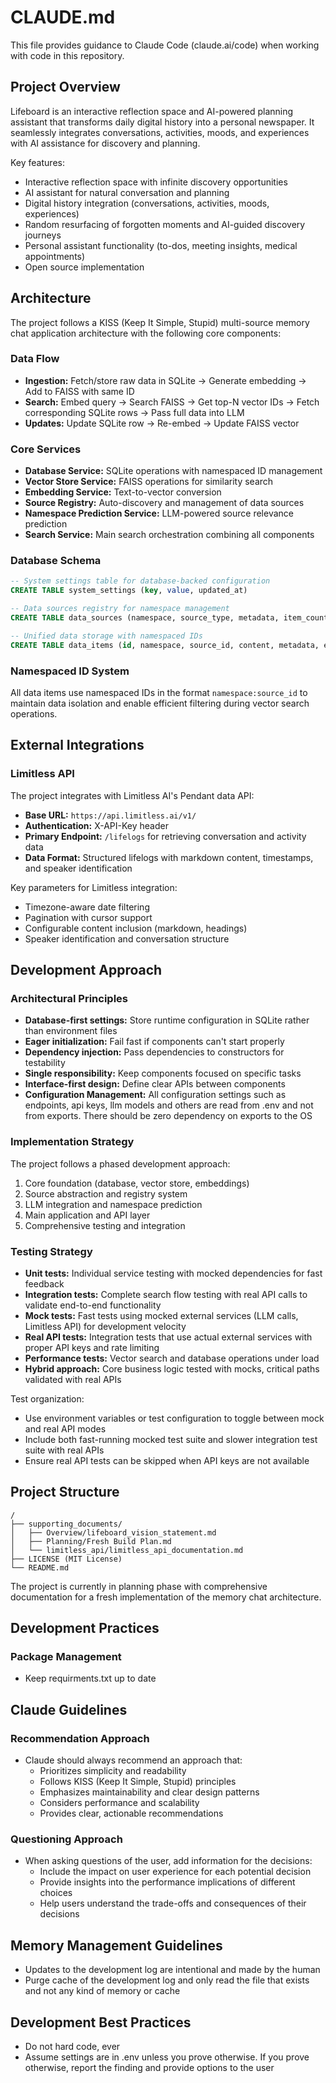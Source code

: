 # CLAUDE.md

This file provides guidance to Claude Code (claude.ai/code) when working with code in this repository.

## Project Overview

Lifeboard is an interactive reflection space and AI-powered planning assistant that transforms daily digital history into a personal newspaper. It seamlessly integrates conversations, activities, moods, and experiences with AI assistance for discovery and planning.

Key features:
- Interactive reflection space with infinite discovery opportunities
- AI assistant for natural conversation and planning
- Digital history integration (conversations, activities, moods, experiences)
- Random resurfacing of forgotten moments and AI-guided discovery journeys
- Personal assistant functionality (to-dos, meeting insights, medical appointments)
- Open source implementation

## Architecture

The project follows a KISS (Keep It Simple, Stupid) multi-source memory chat application architecture with the following core components:

### Data Flow
- **Ingestion:** Fetch/store raw data in SQLite → Generate embedding → Add to FAISS with same ID
- **Search:** Embed query → Search FAISS → Get top-N vector IDs → Fetch corresponding SQLite rows → Pass full data into LLM
- **Updates:** Update SQLite row → Re-embed → Update FAISS vector

### Core Services
- **Database Service:** SQLite operations with namespaced ID management
- **Vector Store Service:** FAISS operations for similarity search
- **Embedding Service:** Text-to-vector conversion
- **Source Registry:** Auto-discovery and management of data sources
- **Namespace Prediction Service:** LLM-powered source relevance prediction
- **Search Service:** Main search orchestration combining all components

### Database Schema
```sql
-- System settings table for database-backed configuration
CREATE TABLE system_settings (key, value, updated_at)

-- Data sources registry for namespace management
CREATE TABLE data_sources (namespace, source_type, metadata, item_count, is_active)

-- Unified data storage with namespaced IDs
CREATE TABLE data_items (id, namespace, source_id, content, metadata, embedding_status)
```

### Namespaced ID System
All data items use namespaced IDs in the format `namespace:source_id` to maintain data isolation and enable efficient filtering during vector search operations.

## External Integrations

### Limitless API
The project integrates with Limitless AI's Pendant data API:
- **Base URL:** `https://api.limitless.ai/v1/`
- **Authentication:** X-API-Key header
- **Primary Endpoint:** `/lifelogs` for retrieving conversation and activity data
- **Data Format:** Structured lifelogs with markdown content, timestamps, and speaker identification

Key parameters for Limitless integration:
- Timezone-aware date filtering
- Pagination with cursor support
- Configurable content inclusion (markdown, headings)
- Speaker identification and conversation structure

## Development Approach

### Architectural Principles
- **Database-first settings:** Store runtime configuration in SQLite rather than environment files
- **Eager initialization:** Fail fast if components can't start properly
- **Dependency injection:** Pass dependencies to constructors for testability
- **Single responsibility:** Keep components focused on specific tasks
- **Interface-first design:** Define clear APIs between components
- **Configuration Management:** All configuration settings such as endpoints, api keys, llm models and others are read from .env and not from exports. There should be zero dependency on exports to the OS

### Implementation Strategy
The project follows a phased development approach:
1. Core foundation (database, vector store, embeddings)
2. Source abstraction and registry system
3. LLM integration and namespace prediction
4. Main application and API layer
5. Comprehensive testing and integration

### Testing Strategy
- **Unit tests:** Individual service testing with mocked dependencies for fast feedback
- **Integration tests:** Complete search flow testing with real API calls to validate end-to-end functionality
- **Mock tests:** Fast tests using mocked external services (LLM calls, Limitless API) for development velocity
- **Real API tests:** Integration tests that use actual external services with proper API keys and rate limiting
- **Performance tests:** Vector search and database operations under load
- **Hybrid approach:** Core business logic tested with mocks, critical paths validated with real APIs

Test organization:
- Use environment variables or test configuration to toggle between mock and real API modes
- Include both fast-running mocked test suite and slower integration test suite with real APIs
- Ensure real API tests can be skipped when API keys are not available

## Project Structure
```
/
├── supporting_documents/
│   ├── Overview/lifeboard_vision_statement.md
│   ├── Planning/Fresh Build Plan.md
│   └── limitless_api/limitless_api_documentation.md
├── LICENSE (MIT License)
└── README.md
```

The project is currently in planning phase with comprehensive documentation for a fresh implementation of the memory chat architecture.

## Development Practices

### Package Management
- Keep requirments.txt up to date

## Claude Guidelines

### Recommendation Approach
- Claude should always recommend an approach that:
  - Prioritizes simplicity and readability
  - Follows KISS (Keep It Simple, Stupid) principles
  - Emphasizes maintainability and clear design patterns
  - Considers performance and scalability
  - Provides clear, actionable recommendations

### Questioning Approach
- When asking questions of the user, add information for the decisions:
  - Include the impact on user experience for each potential decision
  - Provide insights into the performance implications of different choices
  - Help users understand the trade-offs and consequences of their decisions

## Memory Management Guidelines
- Updates to the development log are intentional and made by the human
- Purge cache of the development log and only read the file that exists and not any kind of memory or cache

## Development Best Practices
- Do not hard code, ever
- Assume settings are in .env unless you prove otherwise. If you prove otherwise, report the finding and provide options to the user